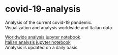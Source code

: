 # covid-19-analysis
Analysis of the current covid-19 pandemic.
<br>Visualization and analysis worldwide and Italian data.
  
[Worldwide analysis jupyter notebook](<https://nbviewer.jupyter.org/github/kwulffert/covid-19-analysis/blob/master/Covid-19%20Analysis.ipynb>).
<br>[Italian analysis jupyter notebook](<https://nbviewer.jupyter.org/github/kwulffert/covid-19-analysis/blob/master/Covid-19%20Analysis%20Italy.ipynb>)
<br>Analysis is updated on a daily basis.	
